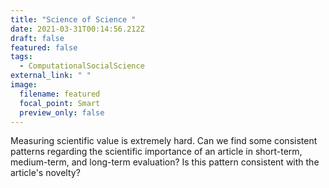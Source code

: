 ```yaml
---
title: "Science of Science "
date: 2021-03-31T00:14:56.212Z
draft: false
featured: false
tags:
  - ComputationalSocialScience
external_link: " "
image:
  filename: featured
  focal_point: Smart
  preview_only: false
---
```

Measuring scientific value is extremely hard. Can we find some consistent patterns regarding the scientific importance of an article in short-term, medium-term, and long-term evaluation? Is this pattern consistent with the article's novelty?